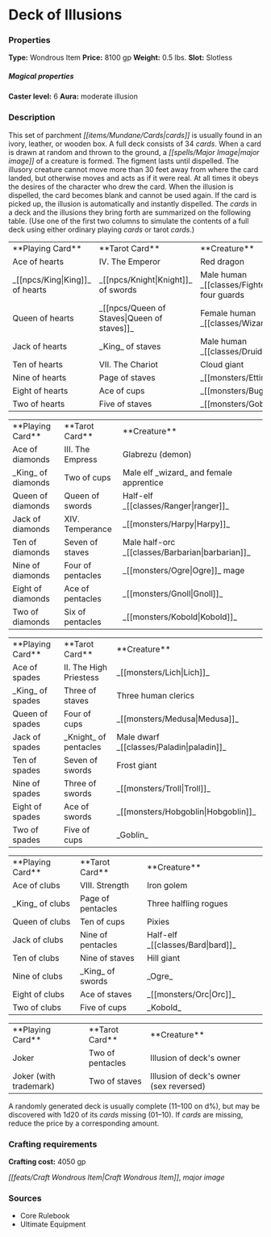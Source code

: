 ﻿---
Title: "Deck of Illusions"
Type: "Wondrous Item"
Price: "8100 gp"
Weight: "0.5 lbs."
Slot: "Slotless"
Caster level: "6"
Aura: "moderate illusion"
Description: |
  "This set of parchment cards is usually found in an ivory, leather, or wooden box. A full deck consists of 34 cards. When a card is drawn at random and thrown to the ground, a _major image_ of a creature is formed. The figment lasts until dispelled. The illusory creature cannot move more than 30 feet away from where the card landed, but otherwise moves and acts as if it were real. At all times it obeys the desires of the character who drew the card. When the illusion is dispelled, the card becomes blank and cannot be used again. If the card is picked up, the illusion is automatically and instantly dispelled. The cards in a deck and the illusions they bring forth are summarized on the following table. (Use one of the first two columns to simulate the contents of a full deck using either ordinary playing cards or tarot cards.)
  <table><tbody><tr><td>**Playing Card**</td><td>**Tarot Card**</td><td>**Creature**</td></tr><tr><td>Ace of hearts</td><td>IV. The Emperor</td><td>Red dragon</td></tr><tr><td>King of hearts</td><td>Knight of swords</td><td>Male human fighter and four guards</td></tr><tr><td>Queen of hearts</td><td>Queen of staves</td><td>Female human wizard</td></tr><tr><td>Jack of hearts</td><td>King of staves</td><td>Male human druid</td></tr><tr><td>Ten of hearts</td><td>VII. The Chariot</td><td>Cloud giant</td></tr><tr><td>Nine of hearts</td><td>Page of staves</td><td>Ettin</td></tr><tr><td>Eight of hearts</td><td>Ace of cups</td><td>Bugbear</td></tr><tr><td>Two of hearts</td><td>Five of staves</td><td>Goblin</td></tr></tbody></table>
  <table><tbody><tr><td>**Playing Card**</td><td>**Tarot Card**</td><td>**Creature**</td></tr><tr><td>Ace of diamonds</td><td>III. The Empress</td><td>Glabrezu (demon)</td></tr><tr><td>King of diamonds</td><td>Two of cups</td><td>Male elf wizard and female apprentice</td></tr><tr><td>Queen of diamonds</td><td>Queen of swords</td><td>Half-elf ranger</td></tr><tr><td>Jack of diamonds</td><td>XIV. Temperance</td><td>Harpy</td></tr><tr><td>Ten of diamonds</td><td>Seven of staves</td><td>Male half-orc barbarian</td></tr><tr><td>Nine of diamonds</td><td>Four of pentacles</td><td>Ogre mage</td></tr><tr><td>Eight of diamonds</td><td>Ace of pentacles</td><td>Gnoll</td></tr><tr><td>Two of diamonds</td><td>Six of pentacles</td><td>Kobold</td></tr></tbody></table>
  <table><tbody><tr><td>**Playing Card**</td><td>**Tarot Card**</td><td>**Creature**</td></tr><tr><td>Ace of spades</td><td>II. The High Priestess</td><td>Lich</td></tr><tr><td>King of spades</td><td>Three of staves</td><td>Three human clerics</td></tr><tr><td>Queen of spades</td><td>Four of cups</td><td>Medusa</td></tr><tr><td>Jack of spades</td><td>Knight of pentacles</td><td>Male dwarf paladin</td></tr><tr><td>Ten of spades</td><td>Seven of swords</td><td>Frost giant</td></tr><tr><td>Nine of spades</td><td>Three of swords</td><td>Troll</td></tr><tr><td>Eight of spades</td><td>Ace of swords</td><td>Hobgoblin</td></tr><tr><td>Two of spades</td><td>Five of cups</td><td>Goblin</td></tr></tbody></table>
  <table><tbody><tr><td>**Playing Card**</td><td>**Tarot Card**</td><td>**Creature**</td></tr><tr><td>Ace of clubs</td><td>VIII. Strength</td><td>Iron golem</td></tr><tr><td>King of clubs</td><td>Page of pentacles</td><td>Three halfling rogues</td></tr><tr><td>Queen of clubs</td><td>Ten of cups</td><td>Pixies</td></tr><tr><td>Jack of clubs</td><td>Nine of pentacles</td><td>Half-elf bard</td></tr><tr><td>Ten of clubs</td><td>Nine of staves</td><td>Hill giant</td></tr><tr><td>Nine of clubs</td><td>King of swords</td><td>Ogre</td></tr><tr><td>Eight of clubs</td><td>Ace of staves</td><td>Orc</td></tr><tr><td>Two of clubs</td><td>Five of cups</td><td>Kobold</td></tr></tbody></table>
  <table><tbody><tr><td>**Playing Card**</td><td>**Tarot Card**</td><td>**Creature**</td></tr><tr><td>Joker</td><td>Two of pentacles</td><td>Illusion of deck's owner</td></tr><tr><td>Joker (with trademark)</td><td>Two of staves</td><td>Illusion of deck's owner (sex reversed)</td></tr></tbody></table>
  A randomly generated deck is usually complete (11–100 on d%), but may be discovered with 1d20 of its cards missing (01–10). If cards are missing, reduce the price by a corresponding amount."
Crafting cost: "4050 gp"
Sources: "['Core Rulebook', 'Ultimate Equipment']"
---

# Deck of Illusions

### Properties

**Type:** Wondrous Item **Price:** 8100 gp **Weight:** 0.5 lbs. **Slot:** Slotless

##### Magical properties

**Caster level:** 6 **Aura:** moderate illusion

### Description

This set of parchment _[[items/Mundane/Cards|cards]]_ is usually found in an ivory, leather, or wooden box. A full deck consists of 34 _cards_. When a card is drawn at random and thrown to the ground, a _[[spells/Major Image|major image]]_ of a creature is formed. The figment lasts until dispelled. The illusory creature cannot move more than 30 feet away from where the card landed, but otherwise moves and acts as if it were real. At all times it obeys the desires of the character who drew the card. When the illusion is dispelled, the card becomes blank and cannot be used again. If the card is picked up, the illusion is automatically and instantly dispelled. The _cards_ in a deck and the illusions they bring forth are summarized on the following table. (Use one of the first two columns to simulate the contents of a full deck using either ordinary playing _cards_ or tarot _cards_.)

<table><tbody><tr><td> **Playing Card**</td><td> **Tarot Card**</td><td> **Creature**</td></tr><tr><td>Ace of hearts</td><td>IV. The Emperor</td><td>Red dragon</td></tr><tr><td>_[[npcs/King|King]]_ of hearts</td><td>_[[npcs/Knight|Knight]]_ of swords</td><td>Male human _[[classes/Fighter|fighter]]_ and four guards</td></tr><tr><td>Queen of hearts</td><td>_[[npcs/Queen of Staves|Queen of staves]]_</td><td>Female human _[[classes/Wizard|wizard]]_</td></tr><tr><td>Jack of hearts</td><td>_King_ of staves</td><td>Male human _[[classes/Druid|druid]]_</td></tr><tr><td>Ten of hearts</td><td>VII. The Chariot</td><td>Cloud giant</td></tr><tr><td>Nine of hearts</td><td>Page of staves</td><td>_[[monsters/Ettin|Ettin]]_</td></tr><tr><td>Eight of hearts</td><td>Ace of cups</td><td>_[[monsters/Bugbear|Bugbear]]_</td></tr><tr><td>Two of hearts</td><td>Five of staves</td><td>_[[monsters/Goblin|Goblin]]_</td></tr></tbody></table>

<table><tbody><tr><td> **Playing Card**</td><td> **Tarot Card**</td><td> **Creature**</td></tr><tr><td>Ace of diamonds</td><td>III. The Empress</td><td>Glabrezu (demon)</td></tr><tr><td>_King_ of diamonds</td><td>Two of cups</td><td>Male elf _wizard_ and female apprentice</td></tr><tr><td>Queen of diamonds</td><td>Queen of swords</td><td>Half-elf _[[classes/Ranger|ranger]]_</td></tr><tr><td>Jack of diamonds</td><td>XIV. Temperance</td><td>_[[monsters/Harpy|Harpy]]_</td></tr><tr><td>Ten of diamonds</td><td>Seven of staves</td><td>Male half-orc _[[classes/Barbarian|barbarian]]_</td></tr><tr><td>Nine of diamonds</td><td>Four of pentacles</td><td>_[[monsters/Ogre|Ogre]]_ mage</td></tr><tr><td>Eight of diamonds</td><td>Ace of pentacles</td><td>_[[monsters/Gnoll|Gnoll]]_</td></tr><tr><td>Two of diamonds</td><td>Six of pentacles</td><td>_[[monsters/Kobold|Kobold]]_</td></tr></tbody></table>

<table><tbody><tr><td> **Playing Card**</td><td> **Tarot Card**</td><td> **Creature**</td></tr><tr><td>Ace of spades</td><td>II. The High Priestess</td><td>_[[monsters/Lich|Lich]]_</td></tr><tr><td>_King_ of spades</td><td>Three of staves</td><td>Three human clerics</td></tr><tr><td>Queen of spades</td><td>Four of cups</td><td>_[[monsters/Medusa|Medusa]]_</td></tr><tr><td>Jack of spades</td><td>_Knight_ of pentacles</td><td>Male dwarf _[[classes/Paladin|paladin]]_</td></tr><tr><td>Ten of spades</td><td>Seven of swords</td><td>Frost giant</td></tr><tr><td>Nine of spades</td><td>Three of swords</td><td>_[[monsters/Troll|Troll]]_</td></tr><tr><td>Eight of spades</td><td>Ace of swords</td><td>_[[monsters/Hobgoblin|Hobgoblin]]_</td></tr><tr><td>Two of spades</td><td>Five of cups</td><td>_Goblin_</td></tr></tbody></table>

<table><tbody><tr><td> **Playing Card**</td><td> **Tarot Card**</td><td> **Creature**</td></tr><tr><td>Ace of clubs</td><td>VIII. Strength</td><td>Iron golem</td></tr><tr><td>_King_ of clubs</td><td>Page of pentacles</td><td>Three halfling rogues</td></tr><tr><td>Queen of clubs</td><td>Ten of cups</td><td>Pixies</td></tr><tr><td>Jack of clubs</td><td>Nine of pentacles</td><td>Half-elf _[[classes/Bard|bard]]_</td></tr><tr><td>Ten of clubs</td><td>Nine of staves</td><td>Hill giant</td></tr><tr><td>Nine of clubs</td><td>_King_ of swords</td><td>_Ogre_</td></tr><tr><td>Eight of clubs</td><td>Ace of staves</td><td>_[[monsters/Orc|Orc]]_</td></tr><tr><td>Two of clubs</td><td>Five of cups</td><td>_Kobold_</td></tr></tbody></table>

<table><tbody><tr><td> **Playing Card**</td><td> **Tarot Card**</td><td> **Creature**</td></tr><tr><td>Joker</td><td>Two of pentacles</td><td>Illusion of deck's owner</td></tr><tr><td>Joker (with trademark)</td><td>Two of staves</td><td>Illusion of deck's owner (sex reversed)</td></tr></tbody></table>

A randomly generated deck is usually complete (11–100 on d%), but may be discovered with 1d20 of its _cards_ missing (01–10). If _cards_ are missing, reduce the price by a corresponding amount.

### Crafting requirements

**Crafting cost:** 4050 gp

_[[feats/Craft Wondrous Item|Craft Wondrous Item]]_, _major image_

### Sources

* Core Rulebook
* Ultimate Equipment